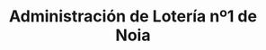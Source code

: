 ---
title: "Administración de Lotería nº1 de Noia"
url: /noia/administracion-de-loteria-no1-de-noia/
shop: Lotterie
---